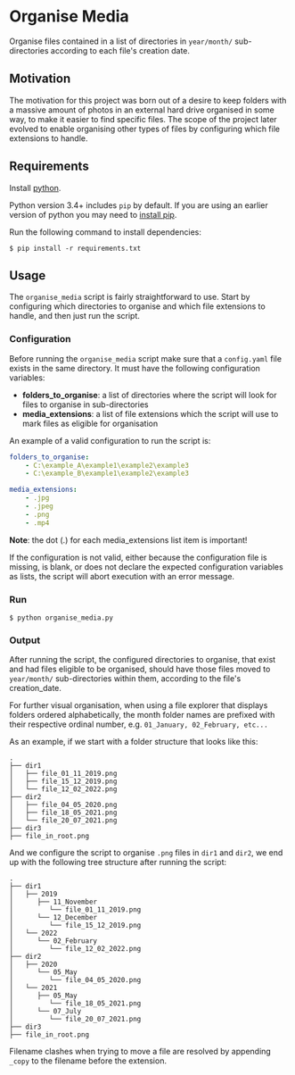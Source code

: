 # Organise Media

Organise files contained in a list of directories in `year/month/` sub-directories according to each file's creation date.

## Motivation

The motivation for this project was born out of a desire to keep folders with a massive amount of photos in an external hard drive organised in some way, to make it easier to find specific files. The scope of the project later evolved to enable organising other types of files by configuring which file extensions to handle.

## Requirements

Install [python](https://www.python.org/downloads/).

Python version 3.4+ includes `pip` by default. If you are using an earlier version of python you may need to [install pip](https://pip.pypa.io/en/stable/installation/).

Run the following command to install dependencies:

    $ pip install -r requirements.txt

## Usage

The `organise_media` script is fairly straightforward to use. Start by configuring which directories to organise and which file extensions to handle, and then just run the script.

### Configuration

Before running the `organise_media` script make sure that a `config.yaml` file exists in the same directory. It must have the following configuration variables:

 - **folders_to_organise**: a list of directories where the script will look for files to organise in sub-directories
 - **media_extensions**: a list of file extensions which the script will use to mark files as eligible for organisation

An example of a valid configuration to run the script is:
```yaml
folders_to_organise:
    - C:\example_A\example1\example2\example3
    - C:\example_B\example1\example2\example3

media_extensions:
    - .jpg
    - .jpeg
    - .png
    - .mp4
```
**Note**: the dot (.) for each media_extensions list item is important!

If the configuration is not valid, either because the configuration file is missing, is blank, or does not declare the expected configuration variables as lists, the script will abort execution with an error message.

### Run

    $ python organise_media.py

### Output

After running the script, the configured directories to organise, that exist and had files eligible to be organised, should have those files moved to `year/month/` sub-directories within them, according to the file's creation_date.

For further visual organisation, when using a file explorer that displays folders ordered alphabetically, the month folder names are prefixed with their respective ordinal number, e.g. `01_January, 02_February, etc...`

As an example, if we start with a folder structure that looks like this:

```
.
├── dir1
│   ├── file_01_11_2019.png
│   ├── file_15_12_2019.png
│   └── file_12_02_2022.png
├── dir2
│   ├── file_04_05_2020.png
│   ├── file_18_05_2021.png
│   └── file_20_07_2021.png
├── dir3
├── file_in_root.png
```

And we configure the script to organise `.png` files in `dir1` and `dir2`, we end up with the following tree structure after running the script:

```
.
├── dir1
│   ├── 2019
│      ├── 11_November
│         └── file_01_11_2019.png
│      └── 12_December
│         └── file_15_12_2019.png
│   └── 2022
│      └── 02_February
│         └── file_12_02_2022.png
├── dir2
│   ├── 2020
│      └── 05_May
│         └── file_04_05_2020.png
│   └── 2021
│      ├── 05_May
│         └── file_18_05_2021.png
│      └── 07_July
│         └── file_20_07_2021.png
├── dir3
├── file_in_root.png
```

Filename clashes when trying to move a file are resolved by appending `_copy` to the filename before the extension.
